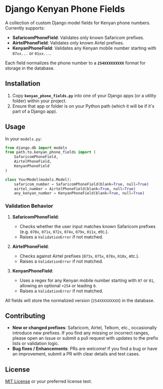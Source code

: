 
# Django Kenyan Phone Fields

A collection of custom Django model fields for Kenyan phone numbers. Currently supports:

- **SafaricomPhoneField**: Validates only known Safaricom prefixes.  
- **AirtelPhoneField**: Validates only known Airtel prefixes.  
- **KenyanPhoneField**: Validates any Kenyan mobile number starting with `07xx...` or `01xx...`.

Each field normalizes the phone number to a **`254XXXXXXXXX`** format for storage in the database.

## Installation

1. Copy **`kenyan_phone_fields.py`** into one of your Django apps (or a utility folder) within your project.
2. Ensure that app or folder is on your Python path (which it will be if it's part of a Django app).


## Usage

In your `models.py`:

```python
from django.db import models
from path.to.kenyan_phone_fields import (
    SafaricomPhoneField,
    AirtelPhoneField,
    KenyanPhoneField
)

class YourModel(models.Model):
    safaricom_number = SafaricomPhoneField(blank=True, null=True)
    airtel_number = AirtelPhoneField(blank=True, null=True)
    any_kenyan_number = KenyanPhoneField(blank=True, null=True)
```

### Validation Behavior

1. **SafaricomPhoneField**:
   - Checks whether the user input matches known Safaricom prefixes (e.g. `070x`, `071x`, `072x`, `074x`, `079x`, `011x`, etc.).
   - Raises a `ValidationError` if not matched.

2. **AirtelPhoneField**:
   - Checks against Airtel prefixes (`073x`, `075x`, `078x`, `010x`, etc.).
   - Raises a `ValidationError` if not matched.

3. **KenyanPhoneField**:
   - Uses a regex for any Kenyan mobile number starting with `07` or `01`, allowing an optional `+254` or leading `0`.
   - Raises a `ValidationError` if not matched.

All fields will store the normalized version (`254XXXXXXXXX`) in the database.

## Contributing

- **New or changed prefixes**: Safaricom, Airtel, Telkom, etc., occasionally introduce new prefixes. If you find any missing or incorrect ranges, please open an issue or submit a pull request with updates to the prefix lists or validation logic.
- **Bug fixes / Enhancements**: PRs are welcome! If you find a bug or have an improvement, submit a PR with clear details and test cases.

## License

[MIT License](LICENSE) or your preferred license text.
